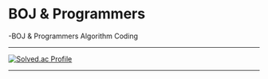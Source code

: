 # BOJ & Programmers

-BOJ & Programmers Algorithm Coding

---

[![Solved.ac Profile](http://mazassumnida.wtf/api/v2/generate_badge?boj=ttette159)](https://solved.ac/ttette159/)

---
